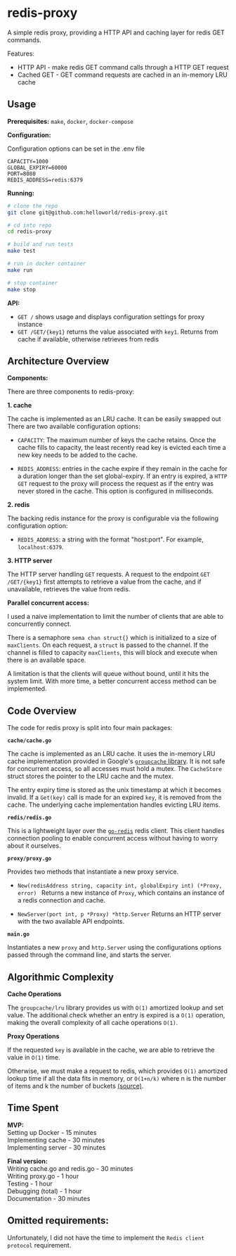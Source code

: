 # redis-proxy


A simple redis proxy, providing a HTTP API and caching layer for redis GET commands. 


Features:
- HTTP API - make redis GET command calls through a HTTP GET request
- Cached GET - GET command requests are cached in an in-memory LRU cache

## Usage

**Prerequisites:** `make`, `docker`, `docker-compose`

**Configuration:** 

Configuration options can be set in the .env file

```
CAPACITY=1000
GLOBAL_EXPIRY=60000
PORT=8080
REDIS_ADDRESS=redis:6379
```

**Running:**

```bash
# clone the repo
git clone git@github.com:helloworld/redis-proxy.git

# cd into repo
cd redis-proxy

# build and run tests
make test

# run in docker container
make run

# stop container
make stop
```
 
**API:**

- `GET /` shows usage and displays configuration settings for proxy instance
- `GET /GET/{key1}` returns the value associated with `key1`. Returns from cache if available, otherwise retrieves from redis


## Architecture Overview

**Components:**

There are three components to redis-proxy:

**1. cache**

The cache is implemented as an LRU cache. It can be easily swapped out There are two available configuration options:

- `CAPACITY`: The maximum number of keys the cache retains. Once the cache fills to capacity, the least recently read key is evicted each time a new key needs to be added to the cache. 

- `REDIS_ADDRESS`: entries in the cache expire if they remain in the cache for a duration longer than the set global-expiry. If an entry is expired, a `HTTP GET` request to the proxy will process the request as if the entry was never stored in the cache. This option is configured in milliseconds. 
  
**2. redis**

The backing redis instance for the proxy is configurable via the following configuration option:

- `REDIS_ADDRESS`: a string with the format "host:port". For example, `localhost:6379`.

**3. HTTP server**

The HTTP server handling `GET` requests. A request to the endpoint `GET /GET/{key1}` first attempts to retrieve a value from the cache, and if unavailable, retrieves the value from redis. 


**Parallel concurrent access:** 

I used a naive implementation to limit the number of clients that are able to concurrently connect. 

There is a semaphore `sema chan struct{}` which is initialized to a size of `maxClients`. On each request, a `struct` is passed to the channel. If the channel is filled to capacity `maxClients`, this will block and execute when there is an available space. 

A limitation is that the clients will queue without bound, until it hits the system limit. With more time, a better concurrent access method can be implemented.


## Code Overview

The code for redis proxy is split into four main packages:

**`cache/cache.go`**

The cache is implemented as an LRU cache. It uses the in-memory LRU cache implementation provided in Google's [`groupcache` library](https://github.com/golang/groupcache). It is not safe for concurrent access, so all accesses must hold a mutex. The `CacheStore` struct stores the pointer to the LRU cache and the mutex. 

The entry expiry time is stored as the unix timestamp at which it becomes invalid. If a `Get(key)` call is made for an expired `key`, it is removed from the cache. The underlying cache implementation handles evicting LRU items. 

**`redis/redis.go`**

This is a lightweight layer over the [`go-redis`](https://github.com/go-redis/redis) redis client. This client handles connection pooling to enable concurrent access without having to worry about it ourselves. 

**`proxy/proxy.go`**

Provides two methods that instantiate a new proxy service. 

- `New(redisAddress string, capacity int, globalExpiry int) (*Proxy, error)
`
Returns a new instance of `Proxy`, which contains an instance of a redis   connection and cache. 

- `NewServer(port int, p *Proxy) *http.Server`
Returns an HTTP server with the two available API endpoints.

**`main.go`** 

Instantiates a new `proxy` and `http.Server` using the configurations options passed through the command line, and starts the server.

## Algorithmic Complexity

**Cache Operations**

The `groupcache/lru` library provides us with `O(1)` amortized lookup and set value. The additional check whether an entry is expired is a `O(1)` operation, making the overall complexity of all cache operations `O(1)`.

**Proxy Operations**

If the requested `key` is available in the cache, we are able to retrieve the value in `O(1)` time.

Otherwise, we must make a request to redis, which provides `O(1)` amortized lookup time if all the data fits in memory, or `O(1+n/k)` where n is the number of items and k the number of buckets [(source)](https://stackoverflow.com/questions/15216897/how-does-redis-claim-o1-time-for-key-lookup).

## Time Spent

**MVP:**  
Setting up Docker - 15 minutes  
Implementing cache - 30 minutes  
Implementing server - 30 minutes  

**Final version:**  
Writing cache.go and redis.go - 30 minutes  
Writing proxy.go - 1 hour  
Testing - 1 hour  
Debugging (total) - 1 hour  
Documentation - 30 minutes  

## Omitted requirements:

Unfortunately, I did not have the time to implement the `Redis client protocol` requirement.